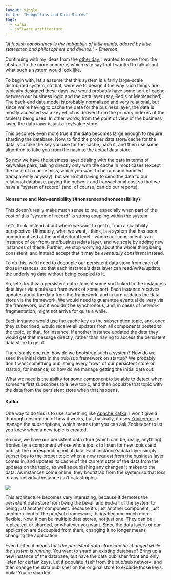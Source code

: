 ```yaml
---
layout: single
title:  "Hobgoblins and Data Stores"
tags:
  - kafka
  - software architecture
---
```


*"A foolish consistency is the hobgoblin of little minds, adored by
little statesmen and philosophers and divines.\" - Emerson*

Continuing with my ideas from the [other
day](/2014/05/26/A-Foolish-Consistency.html), I wanted to move
from the abstract to the more concrete, which is to say that I wanted to
talk about what such a system would look like.

To begin with, let\'s assume that this system is a fairly large-scale
distributed system, so that, were we to design it the way such things
are typically designed these days, we would probably have some sort of
cache between our business logic and the data layer (say, Redis or
Memcached). The back-end data model is probably normalized and very
relational, but since we\'re having to cache the data for the business
layer, the data is mostly accessed via a key which is derived from the
primary indexes of the table(s) being used. In other words, from the
point of view of the business layer, the data layer is just a key/value
store.

This becomes even more true if the data becomes large enough to require
sharding the database. Now, to find the proper data store/cache for the
data, you take the key you use for the cache, hash it, and then use some
algorithm to take you from the hash to the actual data store.

So now we have the business layer dealing with the data in terms of
key/value pairs, talking directly only with the cache in most cases
(except the case of a cache miss, which you want to be rare and handled
transparently anyway), but we\'re still having to send the data to our
relational database, paying the network and transactional cost so that
we have a \"system of record\" (and, of course, can do our reports).

#### Nonsense and Non-sensibility {#nonsenseandnonsensibility}

This doesn\'t really make much sense to me, especially when part of the
cost of this \"system of record\" is strong coupling within the system.

Let\'s think instead about where we want to get to, from a scalability
perspective. Ultimately, what we want, I think, is a system that has
been componentized at the architectural level - where our component is
an instance of our front-end/business/data layer, and we scale by adding
new instances of these. Further, we stop worrying about the whole thing
being consistent, and instead accept that it may be *eventually
consistent* instead.

To do this, we\'d need to decouple our persistent data store from each
of those instances, so that each instance\'s data layer can
read/write/update the underlying data without being coupled to it.

So, let\'s try this: a persistent data store of some sort linked to the
instance\'s data layer via a pub/sub framework of some sort. Each
instance receives updates about the data from the framework, and in turn
updates the data store via the framework. We would need to guarantee
eventual delivery via the framework, but it wouldn\'t be synchronous,
and, in cases of network fragmentation, might not arrive for quite a
while.

Each instance would use the cache key as the subscription topic, and,
once they subscribed, would receive all updates from all components
posted to the topic, so that, for instance, if another instance updated
the data they would get that message directly, rather than having to
access the persistent data store to get it.

There\'s only one rub: how do we bootstrap such a system? How do we seed
the initial data in the pub/sub framework on startup? We probably don\'t
want something publishing every \"row\" of our persistent store on
startup, for instance, so how do we manage getting the initial data out.

What we need is the ability for some component to be able to detect when
someone first subscribes to a new topic, and then populate that topic
with the data from the persistent store when that happens.

#### Kafka

One way to do this is to use something like [Apache
Kafka](http://kafka.apache.org). I won\'t give a thorough description of
how it works, but, basically, it uses
[Zookeeper](http://zookeeper.apache.org) to manage the subscriptions,
which means that you can ask Zookeeper to let you know when a new topic
is created.

So now, we have our persistent data store (which can be, really,
anything) fronted by a component whose whole job is to listen for new
topics and publish the corresponding initial data. Each instance\'s data
layer simply subscribes to the proper topic when a new request from the
business layer comes in, and updates its cache of the current state of
the data from the updates on the topic, as well as publishing any
changes it makes to the data. As instances come online, they bootstrap
from the system so that loss of any individual instance isn\'t
catastrophic.

![](https://www.geekheads.net/content/images/2014/May/Hobgoblins.png)

This architecture becomes very interesting, because it demotes the
persistent data store from being the be-all and end-all of the system to
being just another component. Because it\'s just another component, just
another client of the pub/sub framework, things become much more
flexible. Now, it can be multiple data stores, not just one. They can be
replicated, or sharded, or whatever you want. Since the data layers of
our application are decoupled from them, changing it no longer means
changing the application.

Even better, it means that *the persistent data store can be changed
while the system is running*. You want to shard an existing database?
Bring up a new instance of the database, but have the data publisher
front end only listen for certain keys. Let it populate itself from the
pub/sub network, and then change the data publisher on the original
store to exclude those keys. Voila! You\'re sharded!
